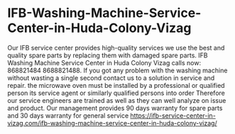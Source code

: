 # IFB-Washing-Machine-Service-Center-in-Huda-Colony-Vizag
 Our IFB service center provides high-quality services we use the best and quality spare parts by replacing them with damaged spare parts. IFB Washing Machine Service Center in Huda Colony Vizag calls now: 868821484 8688821488.  If you got any problem with the washing machine without wasting a single second contact us to a solution in service and repair. the microwave oven must be installed by a professional or qualified person its service agent or similarly qualified persons into order Therefore our service engineers are trained as well as they can well analyze on issue and product. Our management provides 90 days warranty for spare parts and 30 days warranty for general service https://ifb-service-center-in-vizag.com/ifb-washing-machine-service-center-in-huda-colony-vizag/
